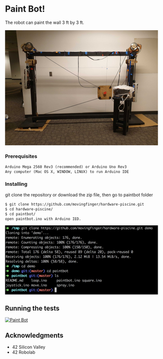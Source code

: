 # Paint Bot!
  The robot can paint the wall 3 ft by 3 ft.<br/>
  <br/>
![Paint Bot Image](https://github.com/movingfinger/hardware-piscine/blob/master/images/paintbot.png)

### Prerequisites

```
Arduino Mega 2560 Rev3 (recommended) or Arduino Uno Rev3
Any computer (Mac OS X, WINDOW, LINUX) to run Arduino IDE
```

### Installing

git clone the repository or download the zip file, then go to paintbot folder

```
$ git clone https://github.com/movingfinger/hardware-piscine.git
$ cd hardware-piscine/
$ cd paintbot/
open paintbot.ino with Arduino IED.
```

![installing images](https://github.com/movingfinger/hardware-piscine/blob/master/images/install.png)

## Running the tests

[![Paint Bot](https://i.ibb.co/6PTxd2F/https-i-ytimg-com-vi-X723-J-k0-E64-maxresdefault.jpg)](https://youtu.be/X723J_k0E64 "Paint Bot")

## Acknowledgments

* 42 Silicon Valley
* 42 Robolab
